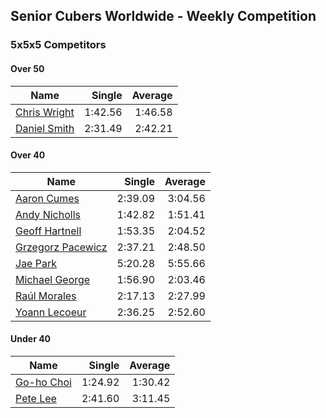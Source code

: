 ## Senior Cubers Worldwide - Weekly Competition
### 5x5x5 Competitors

#### Over 50

| Name | Single | Average |
| -- | --: | --: |
| [Chris Wright](../persons/chris_wright.md) | 1:42.56 | 1:46.58 |
| [Daniel Smith](../persons/daniel_smith.md) | 2:31.49 | 2:42.21 |

#### Over 40

| Name | Single | Average |
| -- | --: | --: |
| [Aaron Cumes](../persons/aaron_cumes.md) | 2:39.09 | 3:04.56 |
| [Andy Nicholls](../persons/andy_nicholls.md) | 1:42.82 | 1:51.41 |
| [Geoff Hartnell](../persons/geoff_hartnell.md) | 1:53.35 | 2:04.52 |
| [Grzegorz Pacewicz](../persons/grzegorz_pacewicz.md) | 2:37.21 | 2:48.50 |
| [Jae Park](../persons/jae_park.md) | 5:20.28 | 5:55.66 |
| [Michael George](../persons/michael_george.md) | 1:56.90 | 2:03.46 |
| [Raúl Morales](../persons/raul_morales.md) | 2:17.13 | 2:27.99 |
| [Yoann Lecoeur](../persons/yoann_lecoeur.md) | 2:36.25 | 2:52.60 |

#### Under 40

| Name | Single | Average |
| -- | --: | --: |
| [Go-ho Choi](../persons/go-ho_choi.md) | 1:24.92 | 1:30.42 |
| [Pete Lee](../persons/pete_lee.md) | 2:41.60 | 3:11.45 |


<!-- Global site tag (gtag.js) - Google Analytics -->
<script async src="https://www.googletagmanager.com/gtag/js?id=UA-86348435-3"></script>
<script>window.dataLayer = window.dataLayer || []; function gtag() {dataLayer.push(arguments);} gtag('js', new Date()); gtag('config', 'UA-86348435-3');</script>
